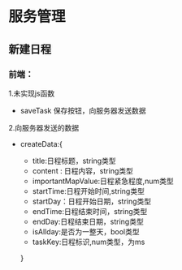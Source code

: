 # 服务管理

## 新建日程

### 前端：

1.未实现js函数

- saveTask          保存按钮，向服务器发送数据


2.向服务器发送的数据
- createData:{
    - title:日程标题，string类型
    - content : 日程内容，string类型
    - importantMapValue:日程紧急程度,num类型
    - startTime:日程开始时间,string类型
    - startDay：日程开始日期，string类型
    - endTime:日程结束时间，string类型
    - endDay:日程结束日期，string类型
    - isAllday:是否为一整天，bool类型
    - taskKey:日程标识,num类型，为ms

    }


